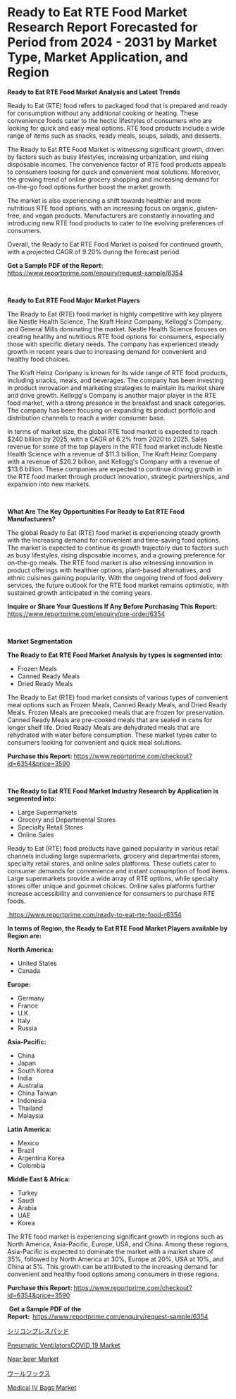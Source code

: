 <p><h1>Ready to Eat RTE Food Market Research Report Forecasted for Period from 2024 -  2031 by Market Type, Market Application, and Region</h1></p><p><strong>Ready to Eat RTE Food Market Analysis and Latest Trends</strong></p>
<p><p>Ready to Eat (RTE) food refers to packaged food that is prepared and ready for consumption without any additional cooking or heating. These convenience foods cater to the hectic lifestyles of consumers who are looking for quick and easy meal options. RTE food products include a wide range of items such as snacks, ready meals, soups, salads, and desserts.</p><p>The Ready to Eat RTE Food Market is witnessing significant growth, driven by factors such as busy lifestyles, increasing urbanization, and rising disposable incomes. The convenience factor of RTE food products appeals to consumers looking for quick and convenient meal solutions. Moreover, the growing trend of online grocery shopping and increasing demand for on-the-go food options further boost the market growth.</p><p>The market is also experiencing a shift towards healthier and more nutritious RTE food options, with an increasing focus on organic, gluten-free, and vegan products. Manufacturers are constantly innovating and introducing new RTE food products to cater to the evolving preferences of consumers.</p><p>Overall, the Ready to Eat RTE Food Market is poised for continued growth, with a projected CAGR of 9.20% during the forecast period.</p></p>
<p><strong>Get a Sample PDF of the Report:&nbsp;</strong> <a href="https://www.reportprime.com/enquiry/request-sample/6354">https://www.reportprime.com/enquiry/request-sample/6354</a></p>
<p>&nbsp;</p>
<p><strong>Ready to Eat RTE Food Major Market Players</strong></p>
<p><p>The Ready to Eat (RTE) food market is highly competitive with key players like Nestle Health Science, The Kraft Heinz Company, Kellogg's Company, and General Mills dominating the market. Nestle Health Science focuses on creating healthy and nutritious RTE food options for consumers, especially those with specific dietary needs. The company has experienced steady growth in recent years due to increasing demand for convenient and healthy food choices.</p><p>The Kraft Heinz Company is known for its wide range of RTE food products, including snacks, meals, and beverages. The company has been investing in product innovation and marketing strategies to maintain its market share and drive growth. Kellogg's Company is another major player in the RTE food market, with a strong presence in the breakfast and snack categories. The company has been focusing on expanding its product portfolio and distribution channels to reach a wider consumer base.</p><p>In terms of market size, the global RTE food market is expected to reach $240 billion by 2025, with a CAGR of 6.2% from 2020 to 2025. Sales revenue for some of the top players in the RTE food market include Nestle Health Science with a revenue of $11.3 billion, The Kraft Heinz Company with a revenue of $26.2 billion, and Kellogg's Company with a revenue of $13.6 billion. These companies are expected to continue driving growth in the RTE food market through product innovation, strategic partnerships, and expansion into new markets.</p></p>
<p>&nbsp;</p>
<p><strong>What Are The Key Opportunities For Ready to Eat RTE Food Manufacturers?</strong></p>
<p><p>The global Ready to Eat (RTE) food market is experiencing steady growth with the increasing demand for convenient and time-saving food options. The market is expected to continue its growth trajectory due to factors such as busy lifestyles, rising disposable incomes, and a growing preference for on-the-go meals. The RTE food market is also witnessing innovation in product offerings with healthier options, plant-based alternatives, and ethnic cuisines gaining popularity. With the ongoing trend of food delivery services, the future outlook for the RTE food market remains optimistic, with sustained growth anticipated in the coming years.</p></p>
<p><strong>Inquire or Share Your Questions If Any Before Purchasing This Report:</strong> <a href="https://www.reportprime.com/enquiry/pre-order/6354">https://www.reportprime.com/enquiry/pre-order/6354</a></p>
<p>&nbsp;</p>
<p><strong>Market Segmentation</strong></p>
<p><strong>The Ready to Eat RTE Food Market Analysis by types is segmented into:</strong></p>
<p><ul><li>Frozen Meals</li><li>Canned Ready Meals</li><li>Dried Ready Meals</li></ul></p>
<p><p>The Ready to Eat (RTE) food market consists of various types of convenient meal options such as Frozen Meals, Canned Ready Meals, and Dried Ready Meals. Frozen Meals are precooked meals that are frozen for preservation. Canned Ready Meals are pre-cooked meals that are sealed in cans for longer shelf life. Dried Ready Meals are dehydrated meals that are rehydrated with water before consumption. These market types cater to consumers looking for convenient and quick meal solutions.</p></p>
<p><strong>Purchase this Report:&nbsp;</strong><a href="https://www.reportprime.com/checkout?id=6354&price=3590">https://www.reportprime.com/checkout?id=6354&price=3590</a></p>
<p>&nbsp;</p>
<p><strong>The Ready to Eat RTE Food Market Industry Research by Application is segmented into:</strong></p>
<p><ul><li>Large Supermarkets</li><li>Grocery and Departmental Stores</li><li>Specialty Retail Stores</li><li>Online Sales</li></ul></p>
<p><p>Ready to Eat (RTE) food products have gained popularity in various retail channels including large supermarkets, grocery and departmental stores, specialty retail stores, and online sales platforms. These outlets cater to consumer demands for convenience and instant consumption of food items. Large supermarkets provide a wide array of RTE options, while specialty stores offer unique and gourmet choices. Online sales platforms further increase accessibility and convenience for consumers to purchase RTE foods.</p></p>
<p><a href="https://www.reportprime.com/ready-to-eat-rte-food-r6354">&nbsp;https://www.reportprime.com/ready-to-eat-rte-food-r6354</a></p>
<p><strong>In terms of Region, the Ready to Eat RTE Food Market Players available by Region are:</strong></p>
<p>
    <p> <strong> North America: </strong>
        <ul>
            <li>United States</li>
            <li>Canada</li>
        </ul>
        </p> 
    <p> <strong> Europe: </strong>
        <ul>
            <li>Germany</li>
            <li>France</li>
            <li>U.K.</li>
            <li>Italy</li>
            <li>Russia</li>
        </ul>
        </p> 
    <p> <strong> Asia-Pacific: </strong>
        <ul>
            <li>China</li>
            <li>Japan</li>
            <li>South Korea</li>
            <li>India</li>
            <li>Australia</li>
            <li>China Taiwan</li>
            <li>Indonesia</li>
            <li>Thailand</li>
            <li>Malaysia</li>
        </ul>
        </p> 
    <p> <strong> Latin America: </strong>
        <ul>
            <li>Mexico</li>
            <li>Brazil</li>
            <li>Argentina Korea</li>
            <li>Colombia</li>
        </ul>
        </p> 
    <p> <strong> Middle East & Africa: </strong>
        <ul>
            <li>Turkey</li>
            <li>Saudi</li>
            <li>Arabia</li>
            <li>UAE</li>
            <li>Korea</li>
        </ul>
    </p>
    </p>
<p><p>The RTE food market is experiencing significant growth in regions such as North America, Asia-Pacific, Europe, USA, and China. Among these regions, Asia-Pacific is expected to dominate the market with a market share of 35%, followed by North America at 30%, Europe at 20%, USA at 10%, and China at 5%. This growth can be attributed to the increasing demand for convenient and healthy food options among consumers in these regions.</p></p>
<p><strong>Purchase this Report: </strong><a href="https://www.reportprime.com/checkout?id=6354&price=3590">https://www.reportprime.com/checkout?id=6354&price=3590</a></p>
<p>&nbsp;<strong>Get a Sample PDF of the Report:&nbsp;&nbsp;</strong><a href="https://www.reportprime.com/enquiry/request-sample/6354">https://www.reportprime.com/enquiry/request-sample/6354</a></p>
<p><strong></strong></p>
<p><p><a href="https://medium.com/@addiehirthe05/%E3%82%B7%E3%83%AA%E3%82%B3%E3%83%BC%E3%83%B3%E3%83%97%E3%83%AC%E3%82%B9%E3%83%91%E3%83%83%E3%83%89%E5%B8%82%E5%A0%B4%E3%81%AE%E3%82%B7%E3%82%A7%E3%82%A2-%E3%82%B5%E3%82%A4%E3%82%BA-%E3%83%88%E3%83%AC%E3%83%B3%E3%83%89-%E7%94%A3%E6%A5%AD%E5%88%86%E6%9E%90%E3%83%AC%E3%83%9D%E3%83%BC%E3%83%88-%E5%BF%9C%E7%94%A8%E5%88%86%E9%87%8E-%E8%BC%B8%E9%80%81-%E7%9F%B3%E6%B2%B9%E5%8C%96%E5%AD%A6-%E9%9B%BB%E5%AD%90-%E5%8C%BB%E7%99%82-%E3%81%9D%E3%81%AE%E4%BB%96-%E3%82%BF%E3%82%A4%E3%83%97-%E5%BE%93%E6%9D%A5%E5%9E%8B-%E9%AB%98%E6%B8%A9%E5%9E%8B-%E5%B0%8E%E9%9B%BB%E5%9E%8B-%E9%9B%A3%E7%87%83%E6%80%A7-%E3%81%9D%E3%81%AE%E4%BB%96-%E3%81%8A%E3%82%88%E3%81%B32024%E5%B9%B4%E3%81%8B%E3%82%892031%E5%B9%B4%E3%81%BE-9f71791ea0cc">シリコンプレスパッド</a></p><p><a href="https://issuu.com/reportprime-2/docs/pneumatic-ventilatorscovid-19-marke_3ce6550bd9906b">Pneumatic VentilatorsCOVID 19 Market</a></p><p><a href="https://github.com/pennyaldbrittonh658/Market-Research-Report-List-1/blob/main/near-beer-market.md">Near beer Market</a></p><p><a href="https://medium.com/@orlohagenes_12279/2024%E5%B9%B4%E3%81%8B%E3%82%892031%E5%B9%B4%E3%81%BE%E3%81%A79-6-%E3%81%AE%E5%B9%B4%E9%96%93%E6%88%90%E9%95%B7%E7%8E%87%E3%81%A7%E6%8B%A1%E5%A4%A7%E3%81%97%E3%81%A6%E3%81%84%E3%82%8B%E3%82%A6%E3%83%BC%E3%83%AB%E3%83%AF%E3%83%83%E3%82%AF%E3%82%B9%E5%B8%82%E5%A0%B4%E3%81%AE%E8%A6%8F%E6%A8%A1%E3%81%AB%E3%81%A4%E3%81%84%E3%81%A6%E3%81%AE%E6%B4%9E%E5%AF%9F-ca4755f3becf">ウールワックス</a></p><p><a href="https://issuu.com/reportprime-2/docs/medical-iv-bags-market-size-2030.pptx">Medical IV Bags Market</a></p></p>